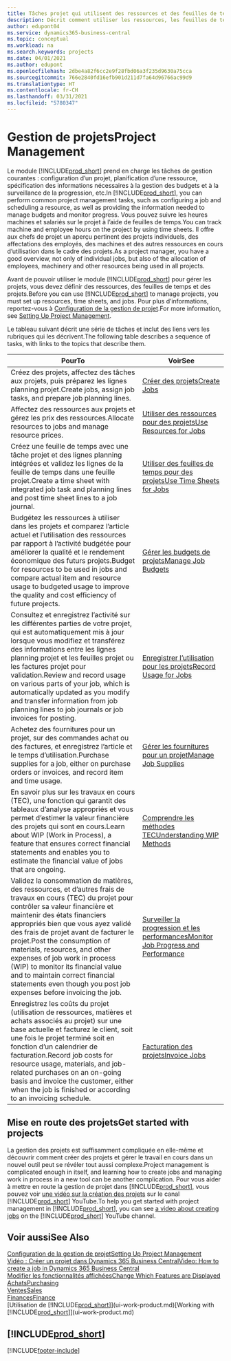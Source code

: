 ```yaml
---
title: Tâches projet qui utilisent des ressources et des feuilles de temps | Microsoft Docs
description: Décrit comment utiliser les ressources, les feuilles de temps et les projets pour la gestion des projets.
author: edupont04
ms.service: dynamics365-business-central
ms.topic: conceptual
ms.workload: na
ms.search.keywords: projects
ms.date: 04/01/2021
ms.author: edupont
ms.openlocfilehash: 2dbe4a82f6cc2e9f28fbd06a3f235d9630a75cca
ms.sourcegitcommit: 766e2840fd16efb901d211d7fa64d96766ac99d9
ms.translationtype: HT
ms.contentlocale: fr-CH
ms.lasthandoff: 03/31/2021
ms.locfileid: "5780347"
---
```

# <a name="project-management"></a><span data-ttu-id="8a2d3-103">Gestion de projets</span><span class="sxs-lookup"><span data-stu-id="8a2d3-103">Project Management</span></span>
<span data-ttu-id="8a2d3-104">Le module [!INCLUDE[prod_short](includes/prod_short.md)] prend en charge les tâches de gestion courantes : configuration d’un projet, planification d’une ressource, spécification des informations nécessaires à la gestion des budgets et à la surveillance de la progression, etc.</span><span class="sxs-lookup"><span data-stu-id="8a2d3-104">In [!INCLUDE[prod_short](includes/prod_short.md)], you can perform common project management tasks, such as configuring a job and scheduling a resource, as well as providing the information needed to manage budgets and monitor progress.</span></span> <span data-ttu-id="8a2d3-105">Vous pouvez suivre les heures machines et salariés sur le projet à l’aide de feuilles de temps.</span><span class="sxs-lookup"><span data-stu-id="8a2d3-105">You can track machine and employee hours on the project by using time sheets.</span></span> <span data-ttu-id="8a2d3-106">Il offre aux chefs de projet un aperçu pertinent des projets individuels, des affectations des employés, des machines et des autres ressources en cours d’utilisation dans le cadre des projets.</span><span class="sxs-lookup"><span data-stu-id="8a2d3-106">As a project manager, you have a good overview, not only of individual jobs, but also of the allocation of employees, machinery and other resources being used in all projects.</span></span>

<span data-ttu-id="8a2d3-107">Avant de pouvoir utiliser le module [!INCLUDE[prod_short](includes/prod_short.md)] pour gérer les projets, vous devez définir des ressources, des feuilles de temps et des projets.</span><span class="sxs-lookup"><span data-stu-id="8a2d3-107">Before you can use [!INCLUDE[prod_short](includes/prod_short.md)] to manage projects, you must set up resources, time sheets, and jobs.</span></span> <span data-ttu-id="8a2d3-108">Pour plus d’informations, reportez-vous à [Configuration de la gestion de projet](projects-setup-projects.md).</span><span class="sxs-lookup"><span data-stu-id="8a2d3-108">For more information, see [Setting Up Project Management](projects-setup-projects.md).</span></span>  

<span data-ttu-id="8a2d3-109">Le tableau suivant décrit une série de tâches et inclut des liens vers les rubriques qui les décrivent.</span><span class="sxs-lookup"><span data-stu-id="8a2d3-109">The following table describes a sequence of tasks, with links to the topics that describe them.</span></span>

| <span data-ttu-id="8a2d3-110">Pour</span><span class="sxs-lookup"><span data-stu-id="8a2d3-110">To</span></span> | <span data-ttu-id="8a2d3-111">Voir</span><span class="sxs-lookup"><span data-stu-id="8a2d3-111">See</span></span> |
| --- | --- |
| <span data-ttu-id="8a2d3-112">Créez des projets, affectez des tâches aux projets, puis préparez les lignes planning projet.</span><span class="sxs-lookup"><span data-stu-id="8a2d3-112">Create jobs, assign job tasks, and prepare job planning lines.</span></span> |[<span data-ttu-id="8a2d3-113">Créer des projets</span><span class="sxs-lookup"><span data-stu-id="8a2d3-113">Create Jobs</span></span>](projects-how-create-jobs.md) |
| <span data-ttu-id="8a2d3-114">Affectez des ressources aux projets et gérez les prix des ressources.</span><span class="sxs-lookup"><span data-stu-id="8a2d3-114">Allocate resources to jobs and manage resource prices.</span></span> |[<span data-ttu-id="8a2d3-115">Utiliser des ressources pour des projets</span><span class="sxs-lookup"><span data-stu-id="8a2d3-115">Use Resources for Jobs</span></span>](projects-how-use-resources.md) |
| <span data-ttu-id="8a2d3-116">Créez une feuille de temps avec une tâche projet et des lignes planning intégrées et validez les lignes de la feuille de temps dans une feuille projet.</span><span class="sxs-lookup"><span data-stu-id="8a2d3-116">Create a time sheet with integrated job task and planning lines and post time sheet lines to a job journal.</span></span> |[<span data-ttu-id="8a2d3-117">Utiliser des feuilles de temps pour des projets</span><span class="sxs-lookup"><span data-stu-id="8a2d3-117">Use Time Sheets for Jobs</span></span>](projects-how-use-time-sheets.md) |
| <span data-ttu-id="8a2d3-118">Budgétez les ressources à utiliser dans les projets et comparez l’article actuel et l’utilisation des ressources par rapport à l’activité budgétée pour améliorer la qualité et le rendement économique des futurs projets.</span><span class="sxs-lookup"><span data-stu-id="8a2d3-118">Budget for resources to be used in jobs and compare actual item and resource usage to budgeted usage to improve the quality and cost efficiency of future projects.</span></span> |[<span data-ttu-id="8a2d3-119">Gérer les budgets de projets</span><span class="sxs-lookup"><span data-stu-id="8a2d3-119">Manage Job Budgets</span></span>](projects-how-manage-budgets.md) |
| <span data-ttu-id="8a2d3-120">Consultez et enregistrez l’activité sur les différentes parties de votre projet, qui est automatiquement mis à jour lorsque vous modifiez et transférez des informations entre les lignes planning projet et les feuilles projet ou les factures projet pour validation.</span><span class="sxs-lookup"><span data-stu-id="8a2d3-120">Review and record usage on various parts of your job, which is automatically updated as you modify and transfer information from job planning lines to job journals or job invoices for posting.</span></span> |[<span data-ttu-id="8a2d3-121">Enregistrer l’utilisation pour les projets</span><span class="sxs-lookup"><span data-stu-id="8a2d3-121">Record Usage for Jobs</span></span>](projects-how-record-job-usage.md) |
| <span data-ttu-id="8a2d3-122">Achetez des fournitures pour un projet, sur des commandes achat ou des factures, et enregistrez l’article et le temps d’utilisation.</span><span class="sxs-lookup"><span data-stu-id="8a2d3-122">Purchase supplies for a job, either on purchase orders or invoices, and record item and time usage.</span></span> |[<span data-ttu-id="8a2d3-123">Gérer les fournitures pour un projet</span><span class="sxs-lookup"><span data-stu-id="8a2d3-123">Manage Job Supplies</span></span>](projects-how-manage-project-supplies.md) |
| <span data-ttu-id="8a2d3-124">En savoir plus sur les travaux en cours (TEC), une fonction qui garantit des tableaux d’analyse appropriés et vous permet d’estimer la valeur financière des projets qui sont en cours.</span><span class="sxs-lookup"><span data-stu-id="8a2d3-124">Learn about WIP (Work in Process), a feature that ensures correct financial statements and enables you to estimate the financial value of jobs that are ongoing.</span></span> |[<span data-ttu-id="8a2d3-125">Comprendre les méthodes TEC</span><span class="sxs-lookup"><span data-stu-id="8a2d3-125">Understanding WIP Methods</span></span>](projects-understanding-wip.md) |
| <span data-ttu-id="8a2d3-126">Validez la consommation de matières, des ressources, et d’autres frais de travaux en cours (TEC) du projet pour contrôler sa valeur financière et maintenir des états financiers appropriés bien que vous ayez validé des frais de projet avant de facturer le projet.</span><span class="sxs-lookup"><span data-stu-id="8a2d3-126">Post the consumption of materials, resources, and other expenses of job work in process (WIP) to monitor its financial value and to maintain correct financial statements even though you post job expenses before invoicing the job.</span></span> |[<span data-ttu-id="8a2d3-127">Surveiller la progression et les performances</span><span class="sxs-lookup"><span data-stu-id="8a2d3-127">Monitor Job Progress and Performance</span></span>](projects-how-monitor-progress-performance.md) |
| <span data-ttu-id="8a2d3-128">Enregistrez les coûts du projet (utilisation de ressources, matières et achats associés au projet) sur une base actuelle et facturez le client, soit une fois le projet terminé soit en fonction d’un calendrier de facturation.</span><span class="sxs-lookup"><span data-stu-id="8a2d3-128">Record job costs for resource usage, materials, and job-related purchases on an on-going basis and invoice the customer, either when the job is finished or according to an invoicing schedule.</span></span> |[<span data-ttu-id="8a2d3-129">Facturation des projets</span><span class="sxs-lookup"><span data-stu-id="8a2d3-129">Invoice Jobs</span></span>](projects-how-invoice-jobs.md) |

## <a name="get-started-with-projects"></a><span data-ttu-id="8a2d3-130">Mise en route des projets</span><span class="sxs-lookup"><span data-stu-id="8a2d3-130">Get started with projects</span></span>

<span data-ttu-id="8a2d3-131">La gestion des projets est suffisamment compliquée en elle-même et découvrir comment créer des projets et gérer le travail en cours dans un nouvel outil peut se révéler tout aussi complexe.</span><span class="sxs-lookup"><span data-stu-id="8a2d3-131">Project management is complicated enough in itself, and learning how to create jobs and managing work in process in a new tool can be another complication.</span></span> <span data-ttu-id="8a2d3-132">Pour vous aider à mettre en route la gestion de projet dans [!INCLUDE[prod_short](includes/prod_short.md)], vous pouvez voir [une vidéo sur la création des projets](https://www.youtube.com/watch?v=VqaPWr7BWmw) sur le canal [!INCLUDE[prod_short](includes/prod_short.md)] YouTube.</span><span class="sxs-lookup"><span data-stu-id="8a2d3-132">To help you get started with project management in [!INCLUDE[prod_short](includes/prod_short.md)], you can see [a video about creating jobs](https://www.youtube.com/watch?v=VqaPWr7BWmw) on the [!INCLUDE[prod_short](includes/prod_short.md)] YouTube channel.</span></span>  

## <a name="see-also"></a><span data-ttu-id="8a2d3-133">Voir aussi</span><span class="sxs-lookup"><span data-stu-id="8a2d3-133">See Also</span></span>

[<span data-ttu-id="8a2d3-134">Configuration de la gestion de projet</span><span class="sxs-lookup"><span data-stu-id="8a2d3-134">Setting Up Project Management</span></span>](projects-setup-projects.md)  
[<span data-ttu-id="8a2d3-135">Vidéo : Créer un projet dans Dynamics 365 Business Central</span><span class="sxs-lookup"><span data-stu-id="8a2d3-135">Video: How to create a job in Dynamics 365 Business Central</span></span>](https://www.youtube.com/watch?v=VqaPWr7BWmw)  
[<span data-ttu-id="8a2d3-136">Modifier les fonctionnalités affichées</span><span class="sxs-lookup"><span data-stu-id="8a2d3-136">Change Which Features are Displayed</span></span>](ui-experiences.md)  
[<span data-ttu-id="8a2d3-137">Achats</span><span class="sxs-lookup"><span data-stu-id="8a2d3-137">Purchasing</span></span>](purchasing-manage-purchasing.md)  
[<span data-ttu-id="8a2d3-138">Ventes</span><span class="sxs-lookup"><span data-stu-id="8a2d3-138">Sales</span></span>](sales-manage-sales.md)  
[<span data-ttu-id="8a2d3-139">Finances</span><span class="sxs-lookup"><span data-stu-id="8a2d3-139">Finance</span></span>](finance.md)  
<span data-ttu-id="8a2d3-140">[Utilisation de [!INCLUDE[prod_short](includes/prod_short.md)]](ui-work-product.md)</span><span class="sxs-lookup"><span data-stu-id="8a2d3-140">[Working with [!INCLUDE[prod_short](includes/prod_short.md)]](ui-work-product.md)</span></span>  

## [!INCLUDE[prod_short](includes/free_trial_md.md)]  


[!INCLUDE[footer-include](includes/footer-banner.md)]
